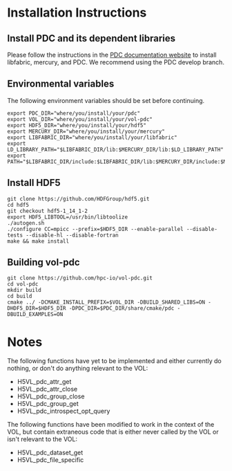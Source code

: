 # Installation Instructions

## Install PDC and its dependent libraries

Please follow the instructions in the [PDC documentation website](https://pdc.readthedocs.io/en/latest/getting_started.html#installing-pdc-from-source-code) to install libfabric, mercury, and PDC. We recommend using the PDC develop branch.


## Environmental variables
The following  environment variables should be set before continuing.
```
export PDC_DIR="where/you/install/your/pdc"
export VOL_DIR="where/you/install/your/vol-pdc"
export HDF5_DIR="where/you/install/your/hdf5"
export MERCURY_DIR="where/you/install/your/mercury"
export LIBFABRIC_DIR="where/you/install/your/libfabric"
export LD_LIBRARY_PATH="$LIBFABRIC_DIR/lib:$MERCURY_DIR/lib:$LD_LIBRARY_PATH"
export PATH="$LIBFABRIC_DIR/include:$LIBFABRIC_DIR/lib:$MERCURY_DIR/include:$MERCURY_DIR/lib:$PATH"
```

## Install HDF5
```
git clone https://github.com/HDFGroup/hdf5.git
cd hdf5
git checkout hdf5-1_14_1-2
export HDF5_LIBTOOL=/usr/bin/libtoolize
./autogen.sh
./configure CC=mpicc --prefix=$HDF5_DIR --enable-parallel --disable-tests --disable-hl --disable-fortran 
make && make install
```

## Building vol-pdc
```
git clone https://github.com/hpc-io/vol-pdc.git
cd vol-pdc
mkdir build
cd build
cmake ../ -DCMAKE_INSTALL_PREFIX=$VOL_DIR -DBUILD_SHARED_LIBS=ON -DHDF5_DIR=$HDF5_DIR -DPDC_DIR=$PDC_DIR/share/cmake/pdc -DBUILD_EXAMPLES=ON
```

# Notes

The following functions have yet to be implemented and either currently do nothing, or don't do anything relevant to the VOL:

- H5VL_pdc_attr_get
- H5VL_pdc_attr_close
- H5VL_pdc_group_close
- H5VL_pdc_group_get
- H5VL_pdc_introspect_opt_query

The following functions have been modified to work in the context of the VOL, but contain extraneous code that is either never called by the VOL or isn't relevant to the VOL:
- H5VL_pdc_dataset_get
- H5VL_pdc_file_specific

